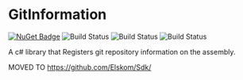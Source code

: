 # GitInformation

[![NuGet Badge](https://buildstats.info/nuget/AraHaan.GitInformation?includePreReleases=true)](https://www.nuget.org/packages/AraHaan.GitInformation/)
![Build Status](https://github.com/AraHaan/GitInformation/workflows/.NET%20Core%20%28build%20%26%20publish%20pre-release%29/badge.svg)
![Build Status](https://github.com/AraHaan/GitInformation/workflows/.NET%20Core%20%28build%20%26%20publish%20release%29/badge.svg)
![Build Status](https://github.com/AraHaan/GitInformation/workflows/.NET%20Core%20%28build%20pull%20request%29/badge.svg)

A c# library that Registers git repository information on the assembly.

MOVED TO https://github.com/Elskom/Sdk/
